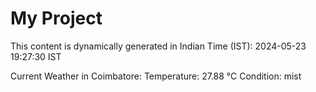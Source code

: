 # My Project

This content is dynamically generated in Indian Time (IST): 2024-05-23 19:27:30 IST


Current Weather in Coimbatore:
Temperature: 27.88 °C
Condition: mist
